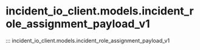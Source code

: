 # incident_io_client.models.incident_role_assignment_payload_v1

::: incident_io_client.models.incident_role_assignment_payload_v1